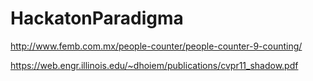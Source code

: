 # HackatonParadigma

http://www.femb.com.mx/people-counter/people-counter-9-counting/

https://web.engr.illinois.edu/~dhoiem/publications/cvpr11_shadow.pdf
